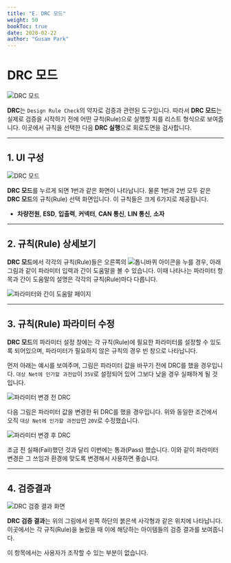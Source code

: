 ```yaml
---
title: "E. DRC 모드"
weight: 50
bookToc: true
date: 2020-02-22
author: "Gusam Park"
---
```


# DRC 모드

![DRC 모드](/ldrc/8.png)

**DRC**는 `Design Rule Check`의 약자로 검증과 관련된 도구입니다. 따라서 **DRC 모드**는 실제로 검증을 시작하기 전에 어떤 규칙(Rule)으로 실행할 지를 리스트 형식으로 보여줍니다. 이곳에서 규칙을 선택한 다음 **DRC 실행**으로 회로도면을 검사합니다.

---

## 1. UI 구성

![DRC 모드](/ldrc/18.png)

**DRC 모드**를 누르게 되면 1번과 같은 화면이 나타납니다. 물론 1번과 2번 모두 같은 **DRC 모드**의 규칙(Rule) 선택 화면입니다. 이 규칙들은 크게 6가지로 제공됩니다.

* **차량전원**, **ESD**, **입출력**, **커넥터**, **CAN 통신**, **LIN 통신**, **소자**

---

## 2. 규칙(Rule) 상세보기

**DRC 모드**에서 각각의 규칙(Rule)들은 오른쪽의 ![톱니바퀴](/ldrc/31.png) 아이콘을 누를 경우, 아래 그림과 같이 파라미터 입력과 간이 도움말을 볼 수 있습니다. 이때 나타나는 파라미터 항목과 간이 도움말의 설명은 각각의 규칙(Rule)마다 다릅니다.

![파라미터와 간이 도움말 페이지](/ldrc/32.png)

---

## 3. 규칙(Rule) 파라미터 수정

**DRC 모드**의 파라미터 설정 창에는 각 규칙(Rule)에 필요한 파라미터를 설정할 수 있도록 되어있으며, 파라미터가 필요하지 않은 규칙의 경우 빈 창으로 나타납니다.

먼저 아래는 예시를 보여주며, 그림은 파라미터 값을 바꾸기 전에 DRC를 했을 경우입니다. `대상 Net에 인가할 과전압`이 `35V`로 설정되어 있어 그보다 낮을 경우 실패하게 될 것 입니다.

![파라미터 변경 전 DRC](/ldrc/33.png)

다음 그림은 파라미터 값을 변경한 뒤 DRC를 했을 경우입니다. 위와 동일한 조건에서 오직 `대상 Net에 인가할 과전압`만 `20V`로 수정했습니다.

![파라미터 변경 후 DRC](/ldrc/34.png)

조금 전 실패(Fail)했던 것과 달리 이번에는 통과(Pass) 했습니다. 이와 같이 파라미터 변경은 그 쓰임과 환경에 맞도록 변경해서 사용하면 좋습니다.

---

## 4. 검증결과

![DRC 검증 결과 화면](/ldrc/35.png)

**DRC 검증 결과**는 위의 그림에서 왼쪽 하단의 붉은색 사각형과 같은 위치에 나타납니다. 이곳에서는 각 규칙(Rule)을 눌렀을 때 이에 해당하는 아이템들의 검증 결과를 보여줍니다.

이 항목에서는 사용자가 조작할 수 있는 부분이 없습니다.
